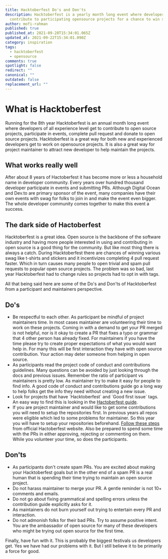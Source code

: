 ```yaml
---
title: Hacktoberfest Do's and Don'ts
description: Hacktoberfest is a yearly month long event where developers
  contribute to participating opensource projects for a chance to win swag.
author: mofi-rahman
published: true
published_at: 2021-09-28T15:34:01.065Z
updated_at: 2021-09-22T15:34:01.090Z
category: inspiration
tags:
  - hacktoberfest
  - opensource
comments: true
spotlight: false
redirect: ""
canonical: ""
outdated: false
replacement_url: ""
---
```

# What is Hacktoberfest

Running for the 8th year Hacktoberfest is an annual month long event where developers of all experience level get to contribute to open source projects, participate in events, complete pull request and donate to open source projects. Hacktoberfest is a great way for both new and experienced developers get to work on opensource projects. It is also a great way for project maintainer to attract new developer to help maintain the projects. 

## What works really well

After about 8 years of Hactoberfest it has become more or less a household name in developer community. Every years over hundred thousand developer participate in events and submitting PRs. Although Digital Ocean and Dev.to are primary sponsor of the event, many companies have their own events with swag for folks to join in and make the event even bigger. The whole developer community comes together to make this event a success.

## The dark side of Hactoberfest

Hacktoberfest is a great idea. Open source is the backbone of the software industry and having more people interested in using and contributing in open source is a good thing for the community. But like most thing there is always a catch. During Hacktoberfest there are chances of winning various swag like t-shirts and stickers and it incentivizes completing 4 pull request faster. Which in turn causes many people to open trivial and spam pull requests to popular open source projects. The problem was so bad, last year Hacktoberfest had to change rules so projects had to opt in with tags. 

All that being said here are some of the Do's and Don'ts of Hacktoberfest from a participant and maintainers perspective.

## Do's

* Be respectful to each other. As participant be mindful of project maintainers time. In most cases maintainer are volunteering their time to work on these projects. Coming in with a demand to get your PR merged is not helpful, nor is it okay to create a PR that fixes a typo or grammar that 4 other person has already fixed. For maintainers if you have the time please try to create proper expectations of what you would want help in. For many this will be first interaction they have with open source contribution. Your action may deter someone from helping in open source. 
* As participants read the project code of conduct and contributions guidelines. Many questions can be avoided by just looking through the docs and previous issues. Remember the ratio of participant vs maintainers is pretty low. As maintainer try to make it easy for people to find info. A good code of conduct and contributions guide go a long way to help folks get the info they need without creating a new issue.
* Look for projects that have \`Hacktoberfest\` and \`Good first issue\` tags. An easy way to find this is looking in the [Hactoberfest guide](https://hacktoberfest.digitalocean.com/resources/beginners). 
* If you are project maintainer and would like to get some contributions you will need to setup the repositories first. In previous years all repos were eligible which led to some problems for maintainer. So this year you will have to setup your repositories beforehand. [Follow these steps](https://hacktoberfest.digitalocean.com/resources/maintainers) from official Hactoberfest website. Also be prepared to spend some time with the PRs in either approving, rejecting or commenting on them. While you volunteer your time, so does the participants. 

## Don'ts

* As participants don't create spam PRs. You are excited about making your Hacktoberfest goals but in the other end of a spam PR is a real human that is spending their time trying to maintain an open source project. 
* Do not harass maintainer to merge your PR. A gentle reminder is not 10+ comments and emails. 
* Do not go about fixing grammatical and spelling errors unless the contribution guide explicitly asks for it. 
* As maintainers do not burn yourself out trying to entertain every PR and interaction. 
* Do not admonish folks for their bad PRs. Try to assume positive intent. You are the ambassador of open source for many of these developers who might be trying out open source for the first time. 





Finally, have fun with it. This is probably the biggest festivals us developers get. Yes we have had our problems with it. But I still believe it to be primarily a force for good.